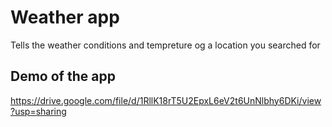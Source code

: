 
# Weather app

Tells the weather conditions and tempreture og a location you searched for 


## Demo of the app

https://drive.google.com/file/d/1RllK18rT5U2EpxL6eV2t6UnNlbhy6DKi/view?usp=sharing
